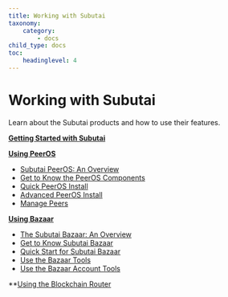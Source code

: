 ```yaml
---
title: Working with Subutai
taxonomy:
    category:
        - docs
child_type: docs
toc:
	headinglevel: 4
---
```


# Working with Subutai

Learn about the Subutai products and how to use their features.

**[Getting Started with Subutai](getting-started)**

**[Using PeerOS](using-peerOS)**
  * [Subutai PeerOS: An Overview](using-peeros#overview)    
  * [Get to Know the PeerOS Components](using-peeros/peeros-components)    
  * [Quick PeerOS Install](using-peeros/peeros-quick-install)
  * [Advanced PeerOS Install](using-peeros/peeros-advanced-install)
  * [Manage Peers](using-peeros/manage-peers)

**[Using Bazaar](using-bazaar)**
  * [The Subutai Bazaar: An Overview]()
  * [Get to Know Subutai Bazaar]()
  * [Quick Start for Subutai Bazaar]()
  * [Use the Bazaar Tools]()
  * [Use the Bazaar Account Tools]()

**[Using the Blockchain Router](https://subutai.io/router.html)

